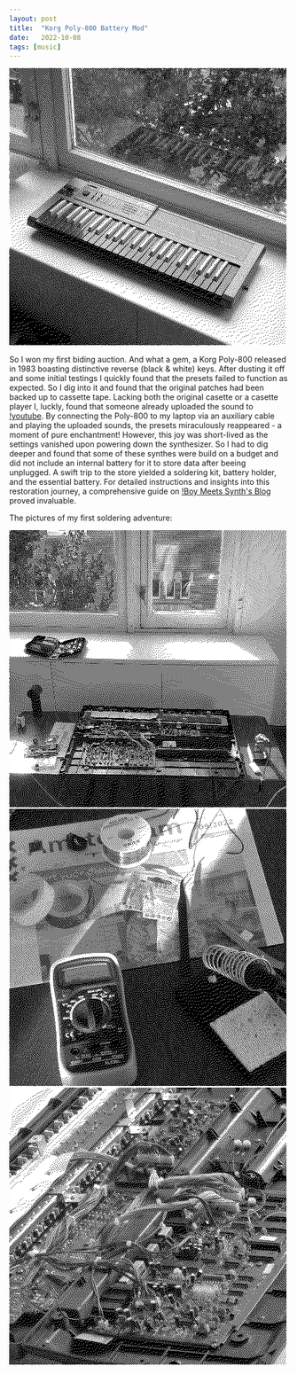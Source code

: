 ```yaml
---
layout: post
title:  "Korg Poly-800 Battery Mod"
date:   2022-10-08
tags: [music]
---
```

![Korg Poly-800](/images/korg.png)

So I won my first biding auction. And what a gem, a Korg Poly-800 released in 1983 boasting distinctive reverse (black & white) keys. After dusting it off and some initial testings I quickly found that the presets failed to function as expected. So I dig into it and found that the original patches had been backed up to cassette tape. Lacking both the original casette or a casette player I, luckly, found that  someone already uploaded the sound to [!youtube](https://www.youtube.com/watch?v=cvNvl213EqU). By connecting the Poly-800 to my laptop via an auxiliary cable and playing the uploaded sounds, the presets miraculously reappeared - a moment of pure enchantment! However, this joy was short-lived as the settings vanished upon powering down the synthesizer. So I had to dig deeper and found that some of these synthes were build on a budget and did not include an internal battery for it to store data after beeing unplugged. A swift trip to the store yielded a soldering kit, battery holder, and the essential battery. For detailed instructions and insights into this restoration journey, a comprehensive guide on [!Boy Meets Synth's Blog](https://boymeetssynth.blogspot.com/2018/03/korg-poly-800-moog-slayer-filter-and.html) proved invaluable.

The pictures of my first soldering adventure:

![Soldering1](/images/soldering1.png)
![Soldering2](/images/soldering2.png)
![Soldering3](/images/soldering3.png)
